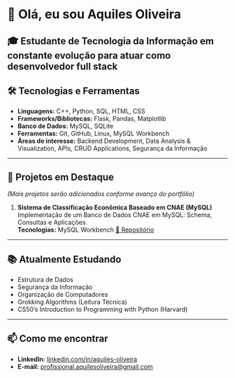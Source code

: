 # 👋 Olá, eu sou Aquiles Oliveira  

**🎓 Estudante de Tecnologia da Informação** em constante evolução para atuar como **desenvolvedor full stack**
---

## 🛠️ Tecnologias e Ferramentas
- **Linguagens:** C++, Python, SQL, HTML, CSS  
- **Frameworks/Bibliotecas:** Flask, Pandas, Matplotlib  
- **Banco de Dados:** MySQL, SQLite  
- **Ferramentas:** Git, GitHub, Linux, MySQL Workbench  
- **Áreas de interesse:** Backend Development, Data Analysis & Visualization, APIs, CRUD Applications, Segurança da Informação
  
---

## 📌 Projetos em Destaque
*(Mais projetos serão adicionados conforme avanço do portfólio)*

1. **Sistema de Classificação Econômica Baseado em CNAE (MySQL)**  
   Implementação de um Banco de Dados CNAE em MySQL: Schema, Consultas e Aplicações.  
   **Tecnologias:** MySQL Workbench
   [🔗 Repositório](https://github.com/aquilesoliveira/cnae-database-mysql)

---

## 📚 Atualmente Estudando
- Estrutura de Dados  
- Segurança da Informação  
- Organização de Computadores  
- Grokking Algorithms (Leitura Técnica)  
- CS50’s Introduction to Programming with Python (Harvard)  

---

## 📫 Como me encontrar
- **LinkedIn:** [linkedin.com/in/aquiles-oliveira](https://www.linkedin.com/in/aquiles-oliveira-92938336b?utm_source=share&utm_campaign=share_via&utm_content=profile&utm_medium=ios_app)  
- **E-mail:** profissional.aquilesoliveira@gmail.com 
